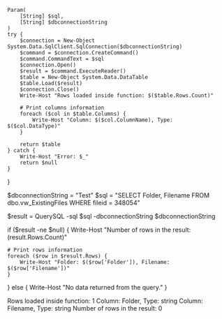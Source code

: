     Param(
        [String] $sql,
        [String] $dbconnectionString
    )
    try {
        $connection = New-Object System.Data.SqlClient.SqlConnection($dbconnectionString)
        $command = $connection.CreateCommand()
        $command.CommandText = $sql
        $connection.Open()
        $result = $command.ExecuteReader()
        $table = New-Object System.Data.DataTable
        $table.Load($result)
        $connection.Close()
        Write-Host "Rows loaded inside function: $($table.Rows.Count)"
        
        # Print columns information
        foreach ($col in $table.Columns) {
            Write-Host "Column: $($col.ColumnName), Type: $($col.DataType)"
        }
        
        return $table
    } catch {
        Write-Host "Error: $_"
        return $null
    }
}

$dbconnectionString = "Test"
$sql = "SELECT Folder, Filename FROM dbo.vw_ExistingFiles WHERE fileid = 348054"

$result = QuerySQL -sql $sql -dbconnectionString $dbconnectionString

if ($result -ne $null) {
    Write-Host "Number of rows in the result: $($result.Rows.Count)"
    
    # Print rows information
    foreach ($row in $result.Rows) {
        Write-Host "Folder: $($row['Folder']), Filename: $($row['Filename'])"
    }
} else {
    Write-Host "No data returned from the query."
}

Rows loaded inside function: 1
Column: Folder, Type: string
Column: Filename, Type: string
Number of rows in the result: 0

